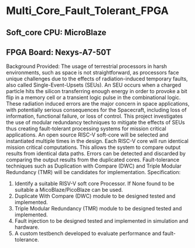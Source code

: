 # Multi_Core_Fault_Tolerant_FPGA
## Soft_core CPU: MicroBlaze

## FPGA Board: Nexys-A7-50T

Background Provided:
The usage of terrestrial processors in harsh environments, such as space is not straightforward, as processors face unique challenges due to the effects of radiation-induced temporary faults, also called Single-Event-Upsets (SEUs). An SEU occurs when a charged particle hits the silicon transferring enough energy in order to provoke a bit flip in a memory cell or a transient logic pulse in the combinational logic. These radiation induced errors are the major concern in space applications, with potentially serious consequences for the Spacecraft, including loss of information, functional failure, or loss of control. This project investigates the use of modular redundancy techniques to mitigate the effects of SEUs thus creating fault-tolerant processing systems for mission critical applications. An open source RISC-V soft-core will be selected and instantiated multiple times in the design. Each RISC-V core will run identical mission critical computations. This allows the system to compare output results from identical data paths. Errors can be detected and discarded by comparing the output results from the duplicated cores. Fault-tolerance techniques such as Duplication with Compare (DWC) and Triple Modular Redundancy (TMR) will be candidates for implementation.
Specification:
1.	Identify a suitable RISV-V soft core Processor. If None found to be suitable a MicoBlaze/PicoBlaze can be used.
2.	Duplicate With Compare (DWC) module to be designed tested and implemented.
3.	Triple Modular Redundancy (TMR) module to be designed tested and implemented.
4.	Fault injection to be designed tested and implemented in simulation and hardware.
5.	A custom testbench developed to evaluate performance and fault-tolerance.
